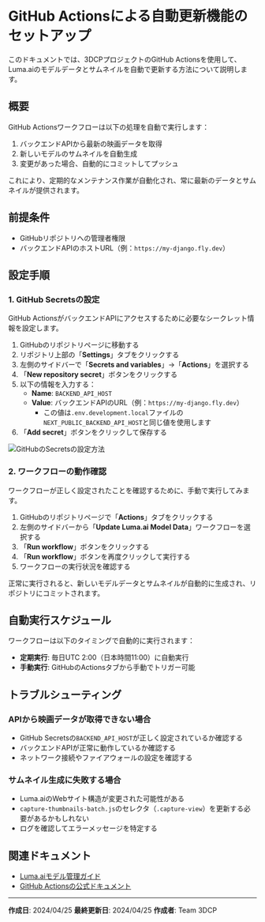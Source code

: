 # GitHub Actionsによる自動更新機能のセットアップ

このドキュメントでは、3DCPプロジェクトのGitHub Actionsを使用して、Luma.aiのモデルデータとサムネイルを自動で更新する方法について説明します。

## 概要

GitHub Actionsワークフローは以下の処理を自動で実行します：

1. バックエンドAPIから最新の映画データを取得
2. 新しいモデルのサムネイルを自動生成
3. 変更があった場合、自動的にコミットしてプッシュ

これにより、定期的なメンテナンス作業が自動化され、常に最新のデータとサムネイルが提供されます。

## 前提条件

- GitHubリポジトリへの管理者権限
- バックエンドAPIのホストURL（例：`https://my-django.fly.dev`）

## 設定手順

### 1. GitHub Secretsの設定

GitHub ActionsがバックエンドAPIにアクセスするために必要なシークレット情報を設定します。

1. GitHubのリポジトリページに移動する
2. リポジトリ上部の「**Settings**」タブをクリックする
3. 左側のサイドバーで「**Secrets and variables**」→「**Actions**」を選択する
4. 「**New repository secret**」ボタンをクリックする
5. 以下の情報を入力する：
   - **Name**: `BACKEND_API_HOST`
   - **Value**: バックエンドAPIのURL（例：`https://my-django.fly.dev`）
     - この値は`.env.development.local`ファイルの`NEXT_PUBLIC_BACKEND_API_HOST`と同じ値を使用します
6. 「**Add secret**」ボタンをクリックして保存する

![GitHubのSecretsの設定方法](https://i.ibb.co/Bq2VwQT/github-secrets.png)

### 2. ワークフローの動作確認

ワークフローが正しく設定されたことを確認するために、手動で実行してみます。

1. GitHubのリポジトリページで「**Actions**」タブをクリックする
2. 左側のサイドバーから「**Update Luma.ai Model Data**」ワークフローを選択する
3. 「**Run workflow**」ボタンをクリックする
4. 「**Run workflow**」ボタンを再度クリックして実行する
5. ワークフローの実行状況を確認する

正常に実行されると、新しいモデルデータとサムネイルが自動的に生成され、リポジトリにコミットされます。

## 自動実行スケジュール

ワークフローは以下のタイミングで自動的に実行されます：

- **定期実行**: 毎日UTC 2:00（日本時間11:00）に自動実行
- **手動実行**: GitHubのActionsタブから手動でトリガー可能

## トラブルシューティング

### APIから映画データが取得できない場合

- GitHub Secretsの`BACKEND_API_HOST`が正しく設定されているか確認する
- バックエンドAPIが正常に動作しているか確認する
- ネットワーク接続やファイアウォールの設定を確認する

### サムネイル生成に失敗する場合

- Luma.aiのWebサイト構造が変更された可能性がある
- `capture-thumbnails-batch.js`のセレクタ（`.capture-view`）を更新する必要があるかもしれない
- ログを確認してエラーメッセージを特定する

## 関連ドキュメント

- [Luma.aiモデル管理ガイド](./LUMA_MODEL_MANAGEMENT.md)
- [GitHub Actionsの公式ドキュメント](https://docs.github.com/en/actions)

---

**作成日**: 2024/04/25
**最終更新日**: 2024/04/25
**作成者**: Team 3DCP
